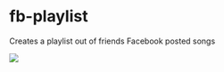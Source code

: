 fb-playlist
===========

Creates a playlist out of friends Facebook posted songs

<img src="http://i.imgur.com/aEQ3jaL.png"/>
